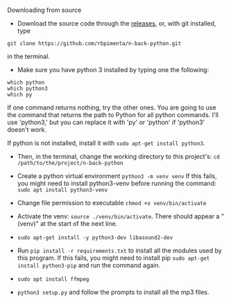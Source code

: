 Downloading from source
- Download the source code through the [releases](https://github.com/rbpimenta/n-back-python/releases), or, with git installed, type
```
git clone https://github.com/rbpimenta/n-back-python.git
```
in the terminal.

- Make sure you have python 3 installed by typing one the following:
```
which python
which python3
which py
```
If one command returns nothing, try the other ones. You are going to use the command that returns the path to Python for all python commands. I'll use 'python3,' but you can replace it with 'py' or 'python' if 'python3' doesn't work.

If python is not installed, install it with ```sudo apt-get install python3```.

- Then, in the terminal, change the working directory to this project's:
```cd /path/to/the/project/n-back-python```

- Create a python virtual environment ```python3 -m venv venv```
If this fails, you might need to install python3-venv before running the command: ```sudo apt install python3-venv```

- Change file permission to executable ```chmod +x venv/bin/activate```

- Activate the venv: ```source ./venv/bin/activate```. There should appear a "(venv)" at the start of the next line.

- ```sudo apt-get install -y python3-dev libasound2-dev```

- Run ```pip install -r requirements.txt``` to install all the modules used by this program.
If this fails, you might need to install pip 
```sudo apt-get install python3-pip``` and run the command again.

- ```sudo apt install ffmpeg```

- ```python3 setup.py``` and follow the prompts to install all the mp3 files.
